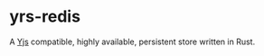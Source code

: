 # yrs-redis

A [Yjs](https://yjs.dev/) compatible, highly available, persistent store written in Rust.
